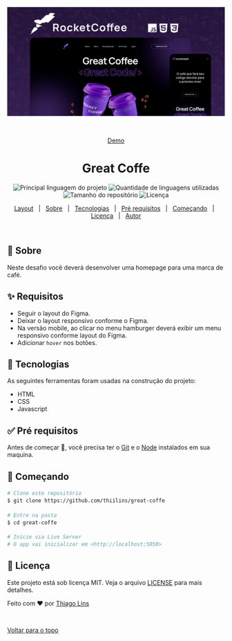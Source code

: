 <div align="center" id="top"> 
  <img src="./.github/cover.png" alt="Great Coffee" />

&#xa0;

<a href="https://great-coffe.vercel.app/">Demo</a>

</div>

<h1 align="center">Great Coffe</h1>

<p align="center">
  <img alt="Principal linguagem do projeto" src="https://img.shields.io/github/languages/top/thiilins/great-coffee?color=8257e5&style=for-the-badge">

  <img alt="Quantidade de linguagens utilizadas" src="https://img.shields.io/github/languages/count/thiilins/great-coffee?color=8257e5&style=for-the-badge">

  <img alt="Tamanho do repositório" src="https://img.shields.io/github/repo-size/thiilins/great-coffee?color=8257e5&style=for-the-badge">

  <img alt="Licença" src="https://img.shields.io/github/license/thiilins/great-coffee?color=8257e5&style=for-the-badge">

  <!-- <img alt="Github issues" src="https://img.shields.io/github/issues/thiilins/great-coffe?color=56BEB8" /> -->

  <!-- <img alt="Github forks" src="https://img.shields.io/github/forks/thiilins/great-coffe?color=56BEB8" /> -->

  <!-- <img alt="Github stars" src="https://img.shields.io/github/stars/thiilins/great-coffe?color=56BEB8" /> -->
</p>

<!-- Status -->

<!-- <h4 align="center">
	🚧  Great Coffe 🚀 Em construção...  🚧
</h4>

<hr> -->

<p align="center">
  <a href="https://www.figma.com/file/tFoovGllUttTebdUTDVdT8/RocketCoffee/duplicate">Layout</a> &#xa0; | &#xa0;
  <a href="#dart-sobre">Sobre</a> &#xa0; | &#xa0; 
  <a href="#rocket-tecnologias">Tecnologias</a> &#xa0; | &#xa0;
  <a href="#white_check_mark-pré-requisitos">Pré requisitos</a> &#xa0; | &#xa0;
  <a href="#checkered_flag-começando">Começando</a> &#xa0; | &#xa0;
  <a href="#memo-licença">Licença</a> &#xa0; | &#xa0;
  <a href="https://github.com/thiilins" target="_blank">Autor</a>
</p>

<br>

## :dart: Sobre

Neste desafio você deverá desenvolver uma homepage para uma marca de café.

## :sparkles: Requisitos

- Seguir o layout do Figma.
- Deixar o layout responsivo conforme o Figma.
- Na versão mobile, ao clicar no menu hamburger deverá exibir um menu responsivo conforme layout do Figma.
- Adicionar `hover` nos botões.

## :rocket: Tecnologias

As seguintes ferramentas foram usadas na construção do projeto:

- HTML
- CSS
- Javascript

## :white_check_mark: Pré requisitos

Antes de começar :checkered_flag:, você precisa ter o [Git](https://git-scm.com) e o [Node](https://nodejs.org/en/) instalados em sua maquina.

## :checkered_flag: Começando

```bash
# Clone este repositório
$ git clone https://github.com/thiilins/great-coffe

# Entre na pasta
$ cd great-coffe

# Inicie via Live Server
# O app vai inicializar em <http://localhost:5050>
```

## :memo: Licença

Este projeto está sob licença MIT. Veja o arquivo [LICENSE](LICENSE.md) para mais detalhes.

Feito com :heart: por <a href="https://github.com/thiilins" target="_blank">Thiago Lins</a>

&#xa0;

<a href="#top">Voltar para o topo</a>

